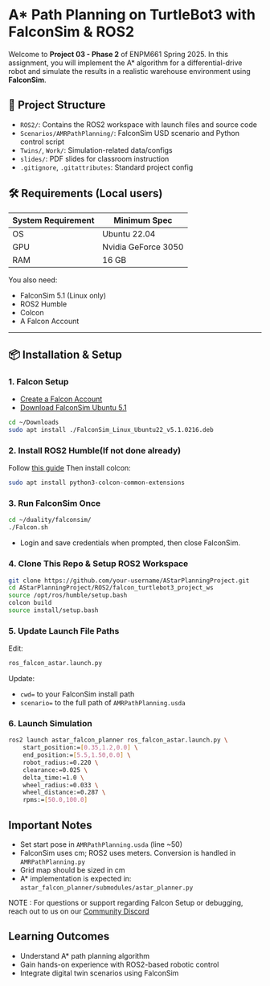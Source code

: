 # A* Path Planning on TurtleBot3 with FalconSim & ROS2

Welcome to **Project 03 - Phase 2** of ENPM661 Spring 2025. In this assignment, you will implement the A* algorithm for a differential-drive robot and simulate the results in a realistic warehouse environment using **FalconSim**.

## 📁 Project Structure

- `ROS2/`: Contains the ROS2 workspace with launch files and source code
- `Scenarios/AMRPathPlanning/`: FalconSim USD scenario and Python control script
- `Twins/`, `Work/`: Simulation-related data/configs
- `slides/`: PDF slides for classroom instruction
- `.gitignore`, `.gitattributes`: Standard project config

## 🛠️ Requirements (Local users)

| System Requirement | Minimum Spec |
|--------------------|--------------|
| OS                 | Ubuntu 22.04 |
| GPU                | Nvidia GeForce 3050 |
| RAM                | 16 GB        |

You also need:
- FalconSim 5.1 (Linux only)
- ROS2 Humble
- Colcon
- A Falcon Account

---

## 📦 Installation & Setup

### 1. Falcon Setup
- [Create a Falcon Account](https://falcon.duality.ai/auth/sign-up)
- [Download FalconSim Ubuntu 5.1](https://falcon.duality.ai/downloads)
```bash
cd ~/Downloads
sudo apt install ./FalconSim_Linux_Ubuntu22_v5.1.0216.deb
```

### 2. Install ROS2 Humble(If not done already)
Follow [this guide](https://docs.ros.org/en/humble/Installation.html)
Then install colcon:
```bash
sudo apt install python3-colcon-common-extensions
```
### 3. Run FalconSim Once
```bash
cd ~/duality/falconsim/
./Falcon.sh
```
- Login and save credentials when prompted, then close FalconSim.

### 4. Clone This Repo & Setup ROS2 Workspace
```bash
git clone https://github.com/your-username/AStarPlanningProject.git
cd AStarPlanningProject/ROS2/falcon_turtlebot3_project_ws
source /opt/ros/humble/setup.bash
colcon build
source install/setup.bash
```

### 5. Update Launch File Paths
Edit:
```bash
ros_falcon_astar.launch.py
```
Update:
- `cwd=` to your FalconSim install path
- `scenario=` to the full path of `AMRPathPlanning.usda`

### 6. Launch Simulation
```bash
ros2 launch astar_falcon_planner ros_falcon_astar.launch.py \
    start_position:=[0.35,1.2,0.0] \
    end_position:=[5.5,1.50,0.0] \
    robot_radius:=0.220 \
    clearance:=0.025 \
    delta_time:=1.0 \
    wheel_radius:=0.033 \
    wheel_distance:=0.287 \
    rpms:=[50.0,100.0]
```

## Important Notes
- Set start pose in `AMRPathPlanning.usda` (line ~50)
- FalconSim uses cm; ROS2 uses meters. Conversion is handled in `AMRPathPlanning.py`
- Grid map should be sized in cm
- A* implementation is expected in: `astar_falcon_planner/submodules/astar_planner.py`

NOTE : For questions or support regarding Falcon Setup or debugging, reach out to us on our [Community Discord]() 

## Learning Outcomes
- Understand A* path planning algorithm
- Gain hands-on experience with ROS2-based robotic control
- Integrate digital twin scenarios using FalconSim

